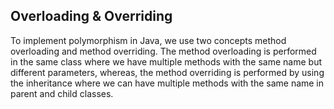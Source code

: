 

## Overloading & Overriding
To implement polymorphism in Java, we use two concepts method overloading and method overriding.
The method overloading is performed in the same class where we have multiple methods with the same name but different parameters, whereas, the method overriding is performed by using the inheritance 
where we can have multiple methods with the same name in parent and child classes.
